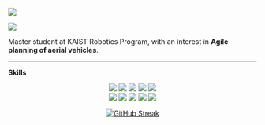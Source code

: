 

![](https://komarev.com/ghpvc/?username=ChanJoon&color=04C1E2&style=for-the-badge)

<a href="https://chanjoon.github.io/"><img src="https://img.shields.io/badge/ Blog-black?style=flat-square&logo=github&logoColor=white"/></a>

Master student at KAIST Robotics Program, with an interest in **Agile planning of aerial vehicles**.

---
**Skills**

<p align="center">
    <img src="https://img.shields.io/badge/-C++-blue?style=plastic&logo=cplusplus"/></a>
    <img src="https://img.shields.io/badge/Python-3776AB?style=plastic&logo=Python&logoColor=white"/></a>
    <img src="https://img.shields.io/badge/ROS-22314E?style=plastic&logo=ROS&logoColor=white"/></a>
    <img src="https://img.shields.io/badge/PyTorch-EE4C2C?style=plastic&logo=PyTorch&logoColor=white"/>
    <img src="https://img.shields.io/badge/Rust-%23000000.svg?style=plastic&logo=rust&logoColor=white"></a>
    <br>
    <img src="https://img.shields.io/badge/Ubuntu-E95420?style-plastic&logo=ubuntu&logoColor=white"></a>
    <img src="https://img.shields.io/badge/-LaTeX-008080?style=plastic&logo=latex&logoColor=white"></a>
    <img src="https://img.shields.io/badge/MATLAB-FF452F?style=platic&logo=Mathworks&logoColor=white"/></a> 
    <img src="https://img.shields.io/badge/Blender-F5792A?style=platic&logo=Blender&logoColor=white"/></a> 
    <img src="https://img.shields.io/badge/Unity-000000?style=platic&logo=Unity&logoColor=white"/></a> 
<p>



<p align="center">
  <a href="https://git.io/streak-stats">
    <img src="https://streak-stats.demolab.com?user=ChanJoon&theme=black-ice&hide_border=true&mode=weekly" alt="GitHub Streak" />
  </a>
</p>
